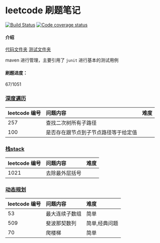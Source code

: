 # leetcode 刷题笔记

<p align="center">

[![Build Status](https://travis-ci.org/songjiang951130/leetcode.svg?branch=master)](https://travis-ci.org/songjiang951130/leetcode)
[![Code coverage status](https://img.shields.io/codecov/c/github/songjiang951130/leetcode.svg?style=flat-square)](http://codecov.io/github/songjiang951130/leetcode)

</p>

#### 介绍
[代码文件夹](/src/main/java)
[测试文件夹](/src/test/java)

maven 进行管理，主要引用了 ```junit``` 进行基本的测试用例

#### 刷题进度：
67/1051

### [深度遍历](/src/main/java/dfs)

| leetcode 编号 |问题内容      | 难度  | 
|:----------|:-------------|:---|
| 257 |  查找二次树所有子路径 | |
| 100 |  是否存在跟节点到子节点路径等于给定值   |  |


### [栈stack](/src/main/java/stack)

| leetcode 编号 |问题内容      | 难度| 
|:----------|:-------------|:---|
| 1021 |  去除最外层括号 | |

### [动态规划](/src/main/java/dp)

| leetcode 编号 |问题内容      | 难度|
|:----------|:-------------|:----|
|53|最大连续子数组|简单|
|509|斐波那契数列|简单,经典问题|
|70|爬楼梯|简单|




